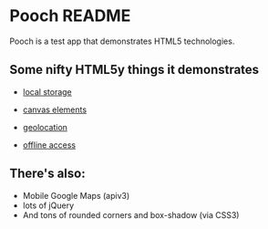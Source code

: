 # Pooch README

Pooch is a test app that demonstrates HTML5 technologies.

## Some nifty HTML5y things it demonstrates

  *  [local storage](http://dev.w3.org/html5/webstorage/)
  
  *  [canvas elements](https://developer.mozilla.org/en/Canvas_tutorial)
    
  *  [geolocation](http://dev.w3.org/geo/api/spec-source.html)
  
  *  [offline access](http://www.w3.org/TR/html5/offline.html)

## There's also:

  * Mobile Google Maps (apiv3)
  * lots of jQuery
  * And tons of rounded corners and box-shadow (via CSS3)